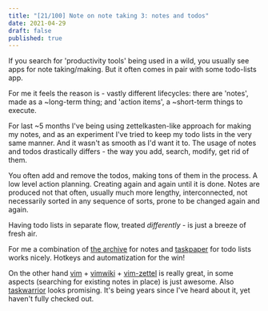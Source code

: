 ```yaml
---
title: "[21/100] Note on note taking 3: notes and todos"
date: 2021-04-29
draft: false
published: true
---
```

If you search for 'productivity tools' being used in a wild, you usually see apps for note taking/making. But it often comes in pair with some todo-lists app.

For me it feels the reason is - vastly different lifecycles: there are 'notes', made as a ~long-term thing; and 'action items', a ~short-term things to execute.

For last ~5 months I've being using zettelkasten-like approach for making my notes, and as an experiment I've tried to keep my todo lists in the very same manner.
And it wasn't as smooth as I'd want it to.
The usage of notes and todos drastically differs - the way you add, search, modify, get rid of them. 

You often add and remove the todos, making tons of them in the process. A low level action planning. Creating again and again until it is done.
Notes are produced not that often, usually much more lengthy, interconnected, not necessarily sorted in any sequence of sorts, prone to be changed again and again.

Having todo lists in separate flow, treated _differently_ - is just a breeze of fresh air.

For me a combination of [the archive](https://zettelkasten.de/the-archive) for notes and [taskpaper](https://www.taskpaper.com) for todo lists works nicely. Hotkeys and automatization for the win!

On the other hand [vim](https://www.vim.org) + [vimwiki](https://github.com/vimwiki/vimwiki) + [vim-zettel](https://github.com/michal-h21/vim-zettel) is really great, in some aspects (searching for existing notes in place) is just awesome. 
Also [taskwarrior](https://taskwarrior.org) looks promising. It's being years since I've heard about it, yet haven't fully checked out. 
